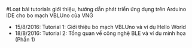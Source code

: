 #Loạt bài tutorials giới thiệu, hướng dẫn phát triển ứng dụng trên Arduino IDE cho bo mạch VBLUno của VNG

+ 15/8/2016: Tutorial 1: Giới thiệu bo mạch VBLUno và ví dụ Hello World
+ 18/8/2016: Tutorial 2: Tổng quan về công nghệ BLE và ví dụ minh họa (Phần 1)
